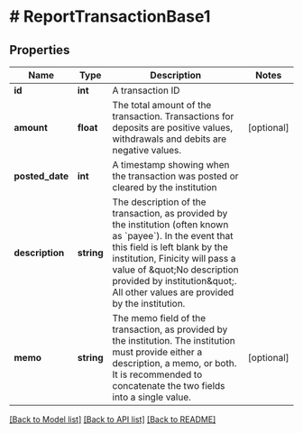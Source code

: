 # # ReportTransactionBase1

## Properties

Name | Type | Description | Notes
------------ | ------------- | ------------- | -------------
**id** | **int** | A transaction ID |
**amount** | **float** | The total amount of the transaction. Transactions for deposits are positive values, withdrawals and debits are negative values. | [optional]
**posted_date** | **int** | A timestamp showing when the transaction was posted or cleared by the institution |
**description** | **string** | The description of the transaction, as provided by the institution (often known as &#x60;payee&#x60;). In the event that this field is left blank by the institution, Finicity will pass a value of \&quot;No description provided by institution\&quot;. All other values are provided by the institution. |
**memo** | **string** | The memo field of the transaction, as provided by the institution. The institution must provide either a description, a memo, or both. It is recommended to concatenate the two fields into a single value. | [optional]

[[Back to Model list]](../../README.md#models) [[Back to API list]](../../README.md#endpoints) [[Back to README]](../../README.md)
